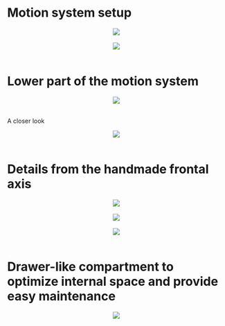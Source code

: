 # Motion system setup

<div align="center">
  <img src="https://user-images.githubusercontent.com/34986200/50386160-aac87300-06c8-11e9-83f5-01101336575e.jpg"><br><br>
</div>

<div align="center">
  <img src="https://user-images.githubusercontent.com/34986200/50386367-f0d30600-06cb-11e9-92c0-7ab62c70080a.jpg"><br><br>
</div>

# Lower part of the motion system

<div align="center">
  <img src="https://user-images.githubusercontent.com/34986200/50386241-50c8ad00-06ca-11e9-8f9e-4996cd7c9102.jpg"><br><br>
</div>

A closer look

<div align="center">
  <img src="https://user-images.githubusercontent.com/34986200/50386215-abadd480-06c9-11e9-8f11-866eafdb40a4.jpg"><br><br>
</div>

# Details from the handmade frontal axis 

<div align="center">
  <img src="https://user-images.githubusercontent.com/34986200/50386264-971e0c00-06ca-11e9-94c4-37895729856f.jpg"><br><br>
</div>

<div align="center">
  <img src="https://user-images.githubusercontent.com/34986200/50386283-d5b3c680-06ca-11e9-862f-1d611a3f0000.jpg"><br><br>
</div>

<div align="center">
  <img src="https://user-images.githubusercontent.com/34986200/50386308-3f33d500-06cb-11e9-8095-7e2432cc82b3.jpg"><br><br>
</div>

# Drawer-like compartment to optimize internal space and provide easy maintenance

<div align="center">
  <img src="https://user-images.githubusercontent.com/34986200/50386438-68556500-06cd-11e9-9068-df982162c100.jpg"><br><br>
</div>